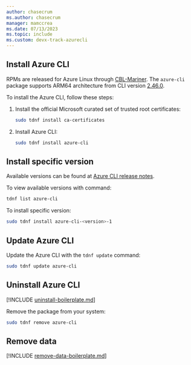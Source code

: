 ```yaml
---
author: chasecrum
ms.author: chasecrum
manager: mamccrea
ms.date: 07/13/2023
ms.topic: include
ms.custom: devx-track-azurecli
---
```


## Install Azure CLI

RPMs are released for Azure Linux through [CBL-Mariner](https://github.com/microsoft/CBL-Mariner).  The `azure-cli` package supports ARM64 architecture from CLI version [2.46.0](release-notes-azure-cli.md#march-07-2023).

To install the Azure CLI, follow these steps:

1. Install the official Microsoft curated set of trusted root certificates:

    ```bash
    sudo tdnf install ca-certificates
    ```

2. Install Azure CLI:

    ```bash
    sudo tdnf install azure-cli
    ```

## Install specific version

Available versions can be found at [Azure CLI release notes](../release-notes-azure-cli.md).

To view available versions with command:

```bash
tdnf list azure-cli
```

To install specific version:

```bash
sudo tdnf install azure-cli-<version>-1
```

## Update Azure CLI

Update the Azure CLI with the `tdnf update` command:

```bash
sudo tdnf update azure-cli
```

## Uninstall Azure CLI

[!INCLUDE [uninstall-boilerplate.md](uninstall-boilerplate.md)]

Remove the package from your system:

```bash
sudo tdnf remove azure-cli
```

## Remove data

[!INCLUDE [remove-data-boilerplate.md](remove-data-boilerplate.md)]
